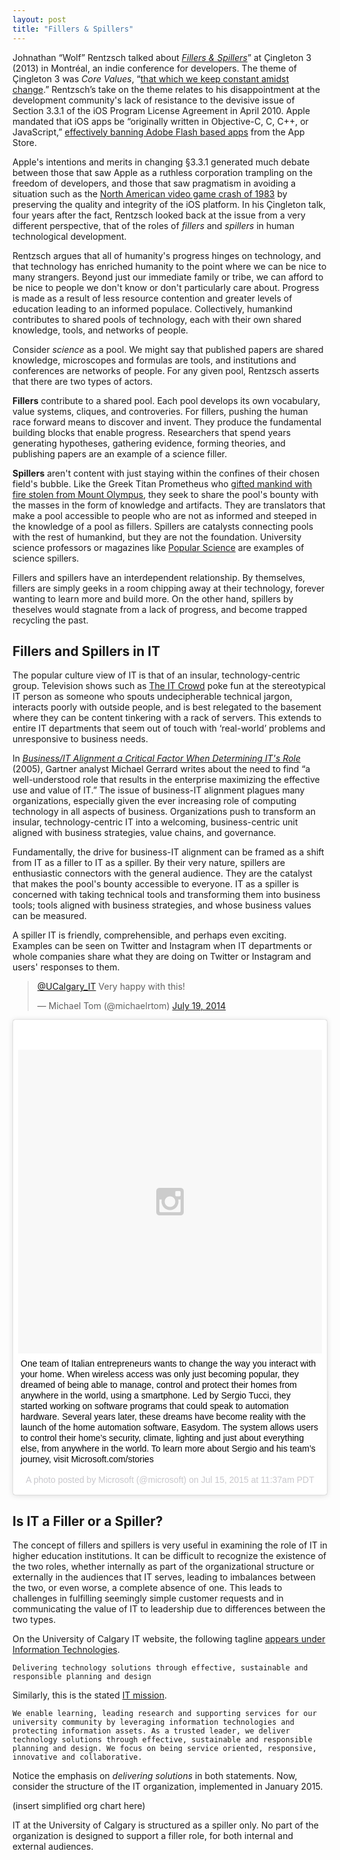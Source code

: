 ```yaml
---
layout: post
title: "Fillers & Spillers"
---
```


Johnathan “Wolf” Rentzsch talked about [*Fillers & Spillers*](https://vimeo.com/80646309)” at Çingleton 3 (2013) in Montréal, an indie conference for developers. The theme of Çingleton 3 was *Core Values*, “[that which we keep constant amidst change](https://web.archive.org/web/20130817113219/http://cingleton.com/).” Rentzsch’s take on the theme relates to his disappointment at the development community's lack of resistance to the devisive issue of Section 3.3.1 of the iOS Program License Agreement in April 2010. Apple mandated that iOS apps be “originally written in Objective-C, C, C++, or JavaScript,” [effectively banning Adobe Flash based apps](http://daringfireball.net/2010/04/iphone_agreement_bans_flash_compiler) from the App Store.

Apple's intentions and merits in changing §3.3.1 generated much debate between those that saw Apple as a ruthless corporation trampling on the freedom of developers, and those that saw pragmatism in avoiding a situation such as the [North American video game crash of 1983](https://en.wikipedia.org/wiki/North_American_video_game_crash_of_1983) by preserving the quality and integrity of the iOS platform. In his Çingleton talk, four years after the fact, Rentzsch looked back at the issue from a very different perspective, that of the roles of *fillers* and *spillers* in human technological development.

Rentzsch argues that all of humanity's progress hinges on technology, and that technology has enriched humanity to the point where we can be nice to many strangers. Beyond just our immediate family or tribe, we can afford to be nice to people we don't know or don't particularly care about. Progress is made as a result of less resource contention and greater levels of education leading to an informed populace. Collectively, humankind contributes to shared pools of technology, each with their own shared knowledge, tools, and networks of people.

Consider *science* as a pool. We might say that published papers are shared knowledge, microscopes and formulas are tools, and institutions and conferences are networks of people. For any given pool, Rentzsch asserts that there are two types of actors.

**Fillers** contribute to a shared pool. Each pool develops its own vocabulary, value systems, cliques, and controveries. For fillers, pushing the human race forward means to discover and invent. They produce the fundamental building blocks that enable progress. Researchers that spend years generating hypotheses, gathering evidence, forming theories, and publishing papers are an example of a science filler.

**Spillers** aren't content with just staying within the confines of their chosen field's bubble. Like the Greek Titan Prometheus who [gifted mankind with fire stolen from Mount Olympus](https://en.wikipedia.org/wiki/Prometheus), they seek to share the pool's bounty with the masses in the form of knowledge and artifacts. They are translators that make a pool accessible to people who are not as informed and steeped in the knowledge of a pool as fillers. Spillers are catalysts connecting pools with the rest of humankind, but they are not the foundation. University science professors or magazines like [Popular Science](http://www.popsci.com) are examples of science spillers.

Fillers and spillers have an interdependent relationship. By themselves, fillers are simply geeks in a room chipping away at their technology, forever wanting to learn more and build more. On the other hand, spillers by theselves would stagnate from a lack of progress, and become trapped recycling the past.

## Fillers and Spillers in IT

The popular culture view of IT is that of an insular, technology-centric group. Television shows such as [The IT Crowd](http://www.channel4.com/entertainment/tv/microsites/I/itcrowd) poke fun at the stereotypical IT person as someone who spouts undecipherable technical jargon, interacts poorly with outside people, and is best relegated to the basement where they can be content tinkering with a rack of servers. This extends to entire IT departments that seem out of touch with ‘real-world’ problems and unresponsive to business needs.

In *[Business/IT Alignment a Critical Factor When Determining IT's Role](http://www.gartner.com/document/code/129316)* (2005), Gartner analyst Michael Gerrard writes about the need to find “a well-understood role that results in the enterprise maximizing the effective use and value of IT.” The issue of business-IT alignment plagues many organizations, especially given the ever increasing role of computing technology in all aspects of business. Organizations push to transform an insular, technology-centric IT into a welcoming, business-centric unit aligned with business strategies, value chains, and governance. 

Fundamentally, the drive for business-IT alignment can be framed as a shift from IT as a filler to IT as a spiller. By their very nature, spillers are enthusiastic connectors with the general audience. They are the catalyst that makes the pool's bounty accessible to everyone. IT as a spiller is concerned with taking technical tools and transforming them into business tools; tools aligned with business strategies, and whose business values can be measured.

A spiller IT is friendly, comprehensible, and perhaps even exciting. Examples  can be seen on Twitter and Instagram when IT departments or whole companies share what they are doing on Twitter or Instagram and users' responses to them.

<blockquote class="twitter-tweet" lang="en"><p lang="en" dir="ltr"><a href="https://twitter.com/UCalgary_IT">@UCalgary_IT</a> Very happy with this!</p>&mdash; Michael Tom (@michaelrtom) <a href="https://twitter.com/michaelrtom/status/490292005553963008">July 19, 2014</a></blockquote> <script async src="//platform.twitter.com/widgets.js" charset="utf-8"></script>

<blockquote class="instagram-media" data-instgrm-captioned data-instgrm-version="4" style=" background:#FFF; border:0; border-radius:3px; box-shadow:0 0 1px 0 rgba(0,0,0,0.5),0 1px 10px 0 rgba(0,0,0,0.15); margin: 1px; max-width:658px; padding:0; width:99.375%; width:-webkit-calc(100% - 2px); width:calc(100% - 2px);"><div style="padding:8px;"> <div style=" background:#F8F8F8; line-height:0; margin-top:40px; padding:50% 0; text-align:center; width:100%;"> <div style=" background:url(data:image/png;base64,iVBORw0KGgoAAAANSUhEUgAAACwAAAAsCAMAAAApWqozAAAAGFBMVEUiIiI9PT0eHh4gIB4hIBkcHBwcHBwcHBydr+JQAAAACHRSTlMABA4YHyQsM5jtaMwAAADfSURBVDjL7ZVBEgMhCAQBAf//42xcNbpAqakcM0ftUmFAAIBE81IqBJdS3lS6zs3bIpB9WED3YYXFPmHRfT8sgyrCP1x8uEUxLMzNWElFOYCV6mHWWwMzdPEKHlhLw7NWJqkHc4uIZphavDzA2JPzUDsBZziNae2S6owH8xPmX8G7zzgKEOPUoYHvGz1TBCxMkd3kwNVbU0gKHkx+iZILf77IofhrY1nYFnB/lQPb79drWOyJVa/DAvg9B/rLB4cC+Nqgdz/TvBbBnr6GBReqn/nRmDgaQEej7WhonozjF+Y2I/fZou/qAAAAAElFTkSuQmCC); display:block; height:44px; margin:0 auto -44px; position:relative; top:-22px; width:44px;"></div></div> <p style=" margin:8px 0 0 0; padding:0 4px;"> <a href="https://instagram.com/p/5KsaupwrAv/" style=" color:#000; font-family:Arial,sans-serif; font-size:14px; font-style:normal; font-weight:normal; line-height:17px; text-decoration:none; word-wrap:break-word;" target="_top">One team of Italian entrepreneurs wants to change the way you interact with your home. When wireless access was only just becoming popular, they dreamed of being able to manage, control and protect their homes from anywhere in the world, using a smartphone. Led by Sergio Tucci, they started working on software programs that could speak to automation hardware. Several years later, these dreams have become reality with the launch of the home automation software, Easydom. The system allows users to control their home’s security, climate, lighting and just about everything else, from anywhere in the world. To learn more about Sergio and his team’s journey, visit Microsoft.com/stories</a></p> <p style=" color:#c9c8cd; font-family:Arial,sans-serif; font-size:14px; line-height:17px; margin-bottom:0; margin-top:8px; overflow:hidden; padding:8px 0 7px; text-align:center; text-overflow:ellipsis; white-space:nowrap;">A photo posted by Microsoft (@microsoft) on <time style=" font-family:Arial,sans-serif; font-size:14px; line-height:17px;" datetime="2015-07-15T18:37:01+00:00">Jul 15, 2015 at 11:37am PDT</time></p></div></blockquote> <script async defer src="//platform.instagram.com/en_US/embeds.js"></script>

## Is IT a Filler or a Spiller?

The concept of fillers and spillers is very useful in examining the role of IT in higher education institutions. It can be difficult to recognize the existence of the two roles, whether internally as part of the organizational structure or externally in the audiences that IT serves, leading to imbalances between the two, or even worse, a complete absence of one. This leads to challenges in fulfilling seemingly simple customer requests and in communicating the value of IT to leadership due to differences between the two types.

On the University of Calgary IT website, the following tagline [appears under Information Technologies](http://www.ucalgary.ca/it/).

    Delivering technology solutions through effective, sustainable and responsible planning and design

Similarly, this is the stated [IT mission](http://www.ucalgary.ca/it/about).

    We enable learning, leading research and supporting services for our university community by leveraging information technologies and protecting information assets. As a trusted leader, we deliver technology solutions through effective, sustainable and responsible planning and design. We focus on being service oriented, responsive, innovative and collaborative.

Notice the emphasis on *delivering solutions* in both statements. Now, consider the structure of the IT organization, implemented in January 2015.

(insert simplified org chart here)

IT at the University of Calgary is structured as a spiller only. No part of the organization is designed to support a filler role, for both internal and external audiences.